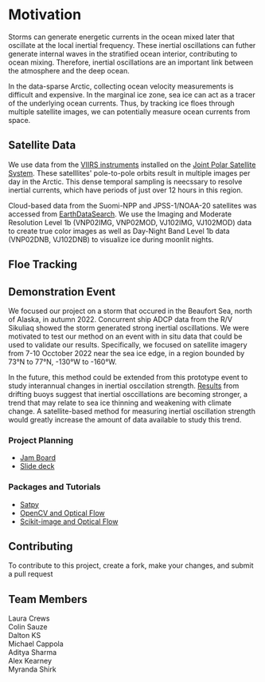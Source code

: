 # Motivation
Storms can generate energetic currents in the ocean mixed later that oscillate at the local inertial frequency. These inertial oscillations can futher generate internal waves in the stratified ocean interior, contributing to ocean mixing. Therefore, inertial oscillations are an important link between the atmosphere and the deep ocean. 

In the data-sparse Arctic, collecting ocean velocity measurements is difficult and expensive. In the marginal ice zone, sea ice can act as a tracer of the underlying ocean currents. Thus, by tracking ice floes through multiple satellite images, we can potentially measure ocean currents from space. 

## Satellite Data
We use data from the [VIIRS instruments](https://lpdaac.usgs.gov/data/get-started-data/collection-overview/missions/s-npp-nasa-viirs-overview/) installed on the [Joint Polar Satellite System](https://www.nesdis.noaa.gov/our-satellites/currently-flying/joint-polar-satellite-system). These satelllites' pole-to-pole orbits result in multiple images per day in the Arctic. This dense temporal sampling is neecssary to resolve inertial currents, which have periods of just over 12 hours in this region.

Cloud-based data from the Suomi-NPP and JPSS-1/NOAA-20 satellites was accessed from [EarthDataSearch](https://search.earthdata.nasa.gov/search). We use the Imaging and Moderate Resolution Level 1b (VNP02IMG, VNP02MOD, VJ102IMG, VJ102MOD) data to create true color images as well as Day-Night Band Level 1b data (VNP02DNB, VJ102DNB) to visualize ice during moonlit nights. 

## Floe Tracking

## Demonstration Event
We focused our project on a storm that occured in the Beaufort Sea, north of Alaska, in autumn 2022. Concurrent ship ADCP data from the R/V Sikuliaq showed the storm generated strong inertial oscillations. We were motivated to test our method on an event with in situ data that could be used to validate our results. Specifically, we focused on satellite imagery from 7-10 Occtober 2022 near the sea ice edge, in a region bounded by 73&deg;N to 77&deg;N, -130&deg;W to -160&deg;W.

In the future, this method could be extended from this prototype event to study interannual changes in inertial osccilation strength. [Results](https://agupubs.onlinelibrary.wiley.com/doi/full/10.1029/2011JC007633) from drifting buoys suggest that inertial osccillations are becoming stronger, a trend that may relate to sea ice thinning and weakening with climate change. A satellite-based method for measuring inertial oscillation strength would greatly increase the amount of data available to study this trend. 

### Project Planning
- [Jam Board](https://jamboard.google.com/d/1lOgVwnqQLvNRPAOEVEGnWXm8FSTuPYQWbteptKrslTM/viewer?f=4)
- [Slide deck](https://docs.google.com/presentation/d/1eQKSdFHNGMDqGJMY4d-yGnNm4UrUj5kIS2mLQGPMZC8/edit#slide=id.g239da66eda5_18_7)

### Packages and Tutorials
- [Satpy](https://satpy.readthedocs.io/en/latest/overview.html)
- [OpenCV and Optical Flow](https://docs.opencv.org/3.4/d4/dee/tutorial_optical_flow.html)
- [Scikit-image and Optical Flow](https://scikit-image.org/docs/stable/auto_examples/registration/plot_opticalflow.html)
 
## Contributing
To contribute to this project, create a fork, make your changes, and submit a pull request

## Team Members
Laura Crews \
Colin Sauze \
Dalton KS \
Michael Cappola \
Aditya Sharma \
Alex Kearney \
Myranda Shirk 
